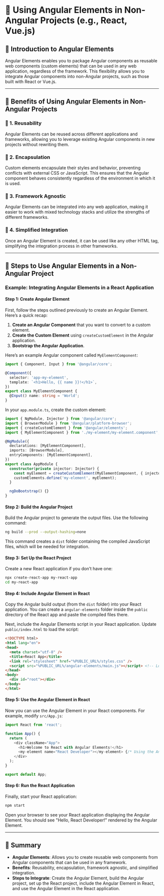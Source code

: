 # **🚀 Using Angular Elements in Non-Angular Projects (e.g., React, Vue.js)**  

## **🔹 Introduction to Angular Elements**  
Angular Elements enables you to package Angular components as reusable web components (custom elements) that can be used in any web application, regardless of the framework. This flexibility allows you to integrate Angular components into non-Angular projects, such as those built with React or Vue.js.

---

## **🔹 Benefits of Using Angular Elements in Non-Angular Projects**  

### **📌 1. Reusability**  
Angular Elements can be reused across different applications and frameworks, allowing you to leverage existing Angular components in new projects without rewriting them.

### **📌 2. Encapsulation**  
Custom elements encapsulate their styles and behavior, preventing conflicts with external CSS or JavaScript. This ensures that the Angular component behaves consistently regardless of the environment in which it is used.

### **📌 3. Framework Agnostic**  
Angular Elements can be integrated into any web application, making it easier to work with mixed technology stacks and utilize the strengths of different frameworks.

### **📌 4. Simplified Integration**  
Once an Angular Element is created, it can be used like any other HTML tag, simplifying the integration process in other frameworks.

---

## **🔹 Steps to Use Angular Elements in a Non-Angular Project**  

### **Example: Integrating Angular Elements in a React Application**

#### **Step 1: Create Angular Element**  
First, follow the steps outlined previously to create an Angular Element. Here’s a quick recap:

1. **Create an Angular Component** that you want to convert to a custom element.
2. **Create the Custom Element** using `createCustomElement` in the Angular application.
3. **Bootstrap the Angular Application**.

Here’s an example Angular component called `MyElementComponent`:

```typescript
import { Component, Input } from '@angular/core';

@Component({
  selector: 'app-my-element',
  template: `<h1>Hello, {{ name }}!</h1>`,
})
export class MyElementComponent {
  @Input() name: string = 'World';
}
```

In your `app.module.ts`, create the custom element:

```typescript
import { NgModule, Injector } from '@angular/core';
import { BrowserModule } from '@angular/platform-browser';
import { createCustomElement } from '@angular/elements';
import { MyElementComponent } from './my-element/my-element.component';

@NgModule({
  declarations: [MyElementComponent],
  imports: [BrowserModule],
  entryComponents: [MyElementComponent],
})
export class AppModule {
  constructor(private injector: Injector) {
    const myElement = createCustomElement(MyElementComponent, { injector });
    customElements.define('my-element', myElement);
  }

  ngDoBootstrap() {}
}
```

#### **Step 2: Build the Angular Project**  
Build the Angular project to generate the output files. Use the following command:

```bash
ng build --prod --output-hashing=none
```

This command creates a `dist` folder containing the compiled JavaScript files, which will be needed for integration.

#### **Step 3: Set Up the React Project**  
Create a new React application if you don’t have one:

```bash
npx create-react-app my-react-app
cd my-react-app
```

#### **Step 4: Include Angular Element in React**  
Copy the Angular build output (from the `dist` folder) into your React application. You can create a `angular-elements` folder inside the `public` directory of the React app and paste the compiled files there.

Next, include the Angular Elements script in your React application. Update `public/index.html` to load the script:

```html
<!DOCTYPE html>
<html lang="en">
<head>
  <meta charset="utf-8" />
  <title>React App</title>
  <link rel="stylesheet" href="%PUBLIC_URL%/styles.css" />
  <script src="%PUBLIC_URL%/angular-elements/main.js"></script> <!-- Load the Angular Element -->
</head>
<body>
  <div id="root"></div>
</body>
</html>
```

#### **Step 5: Use the Angular Element in React**  
Now you can use the Angular Element in your React components. For example, modify `src/App.js`:

```javascript
import React from 'react';

function App() {
  return (
    <div className="App">
      <h1>Welcome to React with Angular Elements!</h1>
      <my-element name="React Developer"></my-element> {/* Using the Angular Element */}
    </div>
  );
}

export default App;
```

#### **Step 6: Run the React Application**  
Finally, start your React application:

```bash
npm start
```

Open your browser to see your React application displaying the Angular Element. You should see "Hello, React Developer!" rendered by the Angular Element.

---

## **🚀 Summary**  
- **Angular Elements**: Allows you to create reusable web components from Angular components that can be used in any framework.
- **Benefits**: Reusability, encapsulation, framework agnostic, and simplified integration.
- **Steps to Integrate**: Create the Angular Element, build the Angular project, set up the React project, include the Angular Element in React, and use the Angular Element in the React application.


